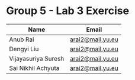 
# Group 5 - Lab 3 Exercise

|   Name               |         Email   |
|----------------------|-----------------|
|Anub Rai              |arai2@mail.yu.eu |
|Dengyi Liu            |arai2@mail.yu.eu |
|Vijayasuriya Suresh   |arai2@mail.yu.eu |
|Sai Nikhil Achyuta    |arai2@mail.yu.eu |